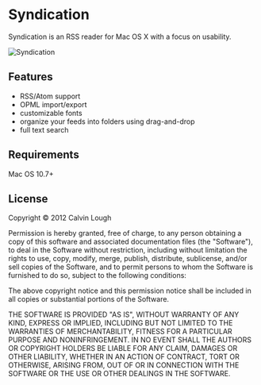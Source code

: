 Syndication
===========

Syndication is an RSS reader for Mac OS X with a focus on usability.

![Syndication](https://raw.github.com/calvinlough/syndication/gh-pages/images/screenshot.jpg)

## Features

* RSS/Atom support
* OPML import/export
* customizable fonts
* organize your feeds into folders using drag-and-drop
* full text search

## Requirements

Mac OS 10.7+

## License

Copyright &copy; 2012 Calvin Lough

Permission is hereby granted, free of charge, to any person obtaining
a copy of this software and associated documentation files (the
"Software"), to deal in the Software without restriction, including
without limitation the rights to use, copy, modify, merge, publish,
distribute, sublicense, and/or sell copies of the Software, and to
permit persons to whom the Software is furnished to do so, subject to
the following conditions:

The above copyright notice and this permission notice shall be
included in all copies or substantial portions of the Software.

THE SOFTWARE IS PROVIDED "AS IS", WITHOUT WARRANTY OF ANY KIND,
EXPRESS OR IMPLIED, INCLUDING BUT NOT LIMITED TO THE WARRANTIES OF
MERCHANTABILITY, FITNESS FOR A PARTICULAR PURPOSE AND
NONINFRINGEMENT. IN NO EVENT SHALL THE AUTHORS OR COPYRIGHT HOLDERS BE
LIABLE FOR ANY CLAIM, DAMAGES OR OTHER LIABILITY, WHETHER IN AN ACTION
OF CONTRACT, TORT OR OTHERWISE, ARISING FROM, OUT OF OR IN CONNECTION
WITH THE SOFTWARE OR THE USE OR OTHER DEALINGS IN THE SOFTWARE.
